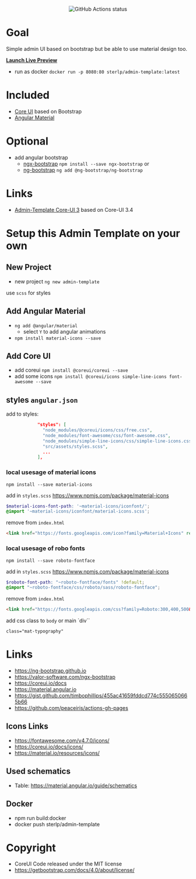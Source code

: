 <p align="center">
    <img alt="GitHub Actions status" src="https://github.com/sterlp/admin-template/workflows/admin-template%20CI/badge.svg">
</p>

# Goal
Simple admin UI based on bootstrap but be able to use material design too.

**[Launch Live Preview](https://sterlp.github.io/admin-template/)**
- run as docker `docker run -p 8080:80 sterlp/admin-template:latest`

# Included
- [Core UI](https://coreui.io/) based on Bootstrap
- [Angular Material](https://material.angular.io/)

# Optional
- add angular bootstrap 
  - [ngx-bootstrap](https://valor-software.com/ngx-bootstrap/#/documentation#getting-started) `npm install --save ngx-bootstrap` or 
  - [ng-bootstrap](https://ng-bootstrap.github.io/#/getting-started) `ng add @ng-bootstrap/ng-bootstrap`

# Links
- [Admin-Template Core-UI 3](https://coreui.io/docs/getting-started/introduction/) based on Core-UI 3.4

# Setup this Admin Template on your own
## New Project
- new project `ng new admin-template`

use `scss` for styles

## Add Angular Material
- `ng add @angular/material`
  - select `Y` to add angular animations
- `npm install material-icons --save`

## Add Core UI
- add coreui `npm install @coreui/coreui --save`
- add some icons `npm install @coreui/icons simple-line-icons font-awesome --save`

## styles `angular.json`

add to styles:
```json
            "styles": [
              "node_modules/@coreui/icons/css/free.css",
              "node_modules/font-awesome/css/font-awesome.css",
              "node_modules/simple-line-icons/css/simple-line-icons.css",
              "src/assets/styles.scss",
              ...
            ],
```

### local usesage of material icons
```
npm install --save material-icons
```
add in `styles.scss` https://www.npmjs.com/package/material-icons
```scss
$material-icons-font-path: '~material-icons/iconfont/';
@import '~material-icons/iconfont/material-icons.scss';
```
remove from `index.html`
```html
<link href="https://fonts.googleapis.com/icon?family=Material+Icons" rel="stylesheet">
```

### local usesage of robo fonts
```
npm install --save roboto-fontface
```

add in `styles.scss` https://www.npmjs.com/package/material-icons
```scss
$roboto-font-path: "~roboto-fontface/fonts" !default;
@import "~roboto-fontface/css/roboto/sass/roboto-fontface";
```

remove from `index.html`
```html
<link href="https://fonts.googleapis.com/css?family=Roboto:300,400,500&display=swap" rel="stylesheet">
```
add css class to `body` or main `div``
```
class="mat-typography"
```

# Links
- https://ng-bootstrap.github.io
- https://valor-software.com/ngx-bootstrap
- https://coreui.io/docs
- https://material.angular.io
- https://gist.github.com/timbophillips/455ac41659fddcd774c5550650665b66
- https://github.com/peaceiris/actions-gh-pages

## Icons Links
- https://fontawesome.com/v4.7.0/icons/
- https://coreui.io/docs/icons/
- https://material.io/resources/icons/

## Used schematics
- Table: https://material.angular.io/guide/schematics

## Docker

- npm run build:docker
- docker push sterlp/admin-template

# Copyright
- CoreUI Code released under the MIT license
- https://getbootstrap.com/docs/4.0/about/license/

